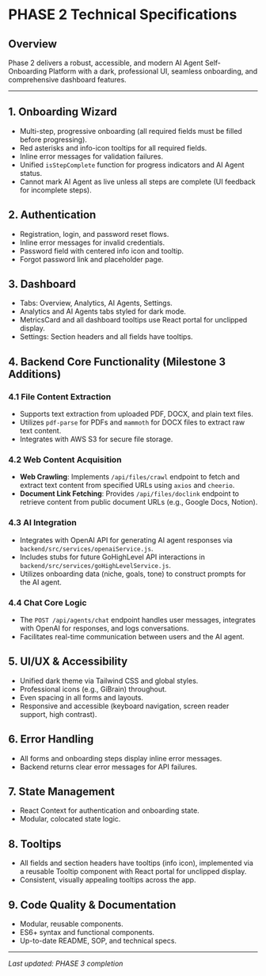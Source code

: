 # PHASE 2 Technical Specifications

## Overview

Phase 2 delivers a robust, accessible, and modern AI Agent Self-Onboarding Platform with a dark, professional UI, seamless onboarding, and comprehensive dashboard features.

---

## 1. Onboarding Wizard

- Multi-step, progressive onboarding (all required fields must be filled before progressing).
- Red asterisks and info-icon tooltips for all required fields.
- Inline error messages for validation failures.
- Unified `isStepComplete` function for progress indicators and AI Agent status.
- Cannot mark AI Agent as live unless all steps are complete (UI feedback for incomplete steps).

## 2. Authentication

- Registration, login, and password reset flows.
- Inline error messages for invalid credentials.
- Password field with centered info icon and tooltip.
- Forgot password link and placeholder page.

## 3. Dashboard

- Tabs: Overview, Analytics, AI Agents, Settings.
- Analytics and AI Agents tabs styled for dark mode.
- MetricsCard and all dashboard tooltips use React portal for unclipped display.
- Settings: Section headers and all fields have tooltips.

## 4. Backend Core Functionality (Milestone 3 Additions)

### 4.1 File Content Extraction
- Supports text extraction from uploaded PDF, DOCX, and plain text files.
- Utilizes `pdf-parse` for PDFs and `mammoth` for DOCX files to extract raw text content.
- Integrates with AWS S3 for secure file storage.

### 4.2 Web Content Acquisition
- **Web Crawling**: Implements `/api/files/crawl` endpoint to fetch and extract text content from specified URLs using `axios` and `cheerio`.
- **Document Link Fetching**: Provides `/api/files/doclink` endpoint to retrieve content from public document URLs (e.g., Google Docs, Notion).

### 4.3 AI Integration
- Integrates with OpenAI API for generating AI agent responses via `backend/src/services/openaiService.js`.
- Includes stubs for future GoHighLevel API interactions in `backend/src/services/goHighLevelService.js`.
- Utilizes onboarding data (niche, goals, tone) to construct prompts for the AI agent.

### 4.4 Chat Core Logic
- The `POST /api/agents/chat` endpoint handles user messages, integrates with OpenAI for responses, and logs conversations.
- Facilitates real-time communication between users and the AI agent.

## 5. UI/UX & Accessibility

- Unified dark theme via Tailwind CSS and global styles.
- Professional icons (e.g., GiBrain) throughout.
- Even spacing in all forms and layouts.
- Responsive and accessible (keyboard navigation, screen reader support, high contrast).

## 6. Error Handling

- All forms and onboarding steps display inline error messages.
- Backend returns clear error messages for API failures.

## 7. State Management

- React Context for authentication and onboarding state.
- Modular, colocated state logic.

## 8. Tooltips

- All fields and section headers have tooltips (info icon), implemented via a reusable Tooltip component with React portal for unclipped display.
- Consistent, visually appealing tooltips across the app.

## 9. Code Quality & Documentation

- Modular, reusable components.
- ES6+ syntax and functional components.
- Up-to-date README, SOP, and technical specs.

---

_Last updated: PHASE 3 completion_